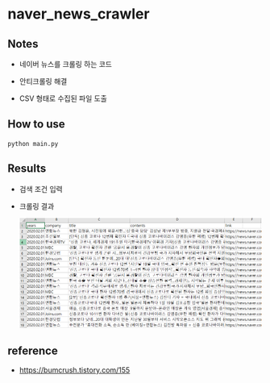 # naver_news_crawler

## Notes
- 네이버 뉴스를 크롤링 하는 코드

- 안티크롤링 해결

- CSV 형태로 수집된 파일 도출
## How to use
~~~
python main.py
~~~
## Results
- 검색 조건 입력

  
  
- 크롤링 결과

  ![ex_screenshot](./img/csv.PNG)
  
## reference
- https://bumcrush.tistory.com/155
